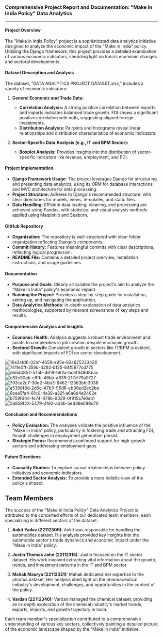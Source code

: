 ### **Comprehensive Project Report and Documentation: "Make in India Policy" Data Analytics**

---

#### **Project Overview**
The "Make in India Policy" project is a sophisticated data analytics initiative designed to analyze the economic impact of the "Make in India" policy. Utilizing the Django framework, this project provides a detailed examination of various economic indicators, shedding light on India’s economic changes and sectoral developments.

#### **Dataset Description and Analysis**
The dataset, "DATA ANALYTICS PROJECT DATASET.xlsx," includes a variety of economic indicators:

1. **General Economic and Trade Data:**
   - **Correlation Analysis:** A strong positive correlation between exports and imports indicates balanced trade growth. FDI shows a significant positive correlation with both, suggesting aligned foreign investments.
   - **Distribution Analysis:** Pairplots and histograms reveal linear relationships and distribution characteristics of economic indicators.

2. **Sector-Specific Data Analysis (e.g., IT and BPM Sector):**
   - **Boxplot Analysis:** Provides insights into the distribution of sector-specific indicators like revenue, employment, and FDI.

#### **Project Implementation**
- **Django Framework Usage:** The project leverages Django for structuring and presenting data analytics, using its ORM for database interactions and MVC architecture for data processing.
- **Project Structure:** Adheres to Django's recommended structure, with clear directories for models, views, templates, and static files.
- **Data Handling:** Efficient data loading, cleaning, and processing are achieved using Pandas, with statistical and visual analysis methods applied using Matplotlib and Seaborn.

#### **GitHub Repository**
- **Organization:** The repository is well-structured with clear folder organization reflecting Django's components.
- **Commit History:** Features meaningful commits with clear descriptions, reflecting logical progression.
- **README File:** Contains a detailed project overview, installation instructions, and usage guidelines.

#### **Documentation**
- **Purpose and Goals:** Clearly articulates the project's aim to analyze the "Make in India" policy's economic impact.
- **Running the Project:** Provides a step-by-step guide for installation, setting up, and navigating the application.
- **Data Analytics Methods:** In-depth explanation of data analytics methodologies, supported by relevant screenshots of key steps and results.

#### **Comprehensive Analysis and Insights**
- **Economic Health:** Analysis suggests a robust trade environment and points to complexities in job creation despite economic growth.
- **Sectoral Growth:** Consistent growth in sectors like IT/BPM is evident, with significant impacts of FDI on sector development.



![16e2afd6-02bf-4658-a85e-92a825233420](https://github.com/Ankit160009/Data-Analytics-Project/assets/136299987/61a8299e-a551-4943-a4b4-91cd3bbbebda)
![7411e0ff-359b-4292-b125-64f5877cd775](https://github.com/Ankit160009/Data-Analytics-Project/assets/136299987/25d4eef5-dcf9-4ed5-8a24-5d0c3953a365)
![db6d4857-575b-4618-b92a-bcef349d8bac](https://github.com/Ankit160009/Data-Analytics-Project/assets/136299987/b5a3bf4b-da67-4797-b675-43e8388f6ff8)
![c62e30ab-c8fb-46bb-a839-217cf79a9727](https://github.com/Ankit160009/Data-Analytics-Project/assets/136299987/6a8c234e-61c5-4b57-b82f-ead4fc9b2afd)
![793ce2c7-30e2-4bb3-8462-12563bfc3038](https://github.com/Ankit160009/Data-Analytics-Project/assets/136299987/9426b493-e32d-4219-b476-9226c2074527)
![a5308f8d-2d6c-47b3-96d6-eb30ed2ec2ba](https://github.com/Ankit160009/Data-Analytics-Project/assets/136299987/0061d4cb-5ce6-443b-b8bc-f1fc3c60eccb)
![8cea5fa4-81c0-4a39-a32f-a6a6d4e2462e](https://github.com/Ankit160009/Data-Analytics-Project/assets/136299987/40f13774-7de5-4736-b036-fe1e5042401d)
![b759f644-fe74-478b-9029-0f915a7e6ab1](https://github.com/Ankit160009/Data-Analytics-Project/assets/136299987/e7da6ebe-9107-4b07-9ebd-7b9cf53a58c9)
![56858f23-5479-4f92-a33b-5e439e089d70](https://github.com/Ankit160009/Data-Analytics-Project/assets/136299987/df1cbac4-e24e-474f-a553-332204fed8bb)


#### **Conclusion and Recommendations**
- **Policy Evaluation:** The analyses validate the positive influence of the "Make in India" policy, particularly in fostering trade and attracting FDI, though challenges in employment generation persist.
- **Strategic Focus:** Recommends continued support for high-growth sectors and addressing employment gaps.

#### **Future Directions**
- **Causality Studies:** To explore causal relationships between policy initiatives and economic indicators.
- **Extended Sector Analysis:** To provide a more holistic view of the policy's impact.


## Team Members

The success of the "Make in India Policy" Data Analytics Project is attributed to the concerted efforts of our dedicated team members, each specializing in different sectors of the dataset:

1. **Ankit Yadav (22112309):** Ankit was responsible for handling the automobiles dataset. His analysis provided key insights into the automobile sector's trade dynamics and economic impact under the "Make in India" policy.

2. **Justin Thomas John (22112315):** Justin focused on the IT sector dataset. His work involved extracting vital information about the growth, trends, and investment patterns in the IT and BPM sector.

3. **Mahak Maurya (22112321):** Mahak dedicated her expertise to the pharma dataset. Her analysis shed light on the pharmaceutical industry's development, challenges, and opportunities in the context of the policy.

4. **Vardan (22112340):** Vardan managed the chemical dataset, providing an in-depth exploration of the chemical industry's market trends, exports, imports, and growth trajectory in India.

Each team member's specialization contributed to a comprehensive understanding of various key sectors, collectively painting a detailed picture of the economic landscape shaped by the "Make in India" initiative.

